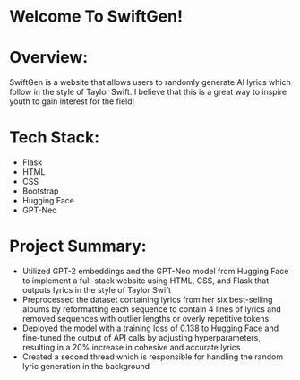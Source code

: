 # Welcome To SwiftGen!


# Overview:

SwiftGen is a website that allows users to randomly generate AI lyrics which follow in the style of Taylor Swift. I believe that this is a great way to inspire youth to gain interest for the field!

# Tech Stack:
- Flask
- HTML
- CSS
- Bootstrap
- Hugging Face
- GPT-Neo


# Project Summary:

- Utilized GPT-2 embeddings and the GPT-Neo model from Hugging Face to implement a full-stack website using HTML, CSS, and Flask that outputs lyrics in the style of Taylor Swift
- Preprocessed the dataset containing lyrics from her six best-selling albums by reformatting each sequence to contain 4 lines of lyrics and removed sequences with outlier lengths or overly repetitive tokens
- Deployed the model with a training loss of 0.138 to Hugging Face and fine-tuned the output of API calls by adjusting hyperparameters, resulting in a 20% increase in cohesive and accurate lyrics
- Created a second thread which is responsible for handling the random lyric generation in the background
